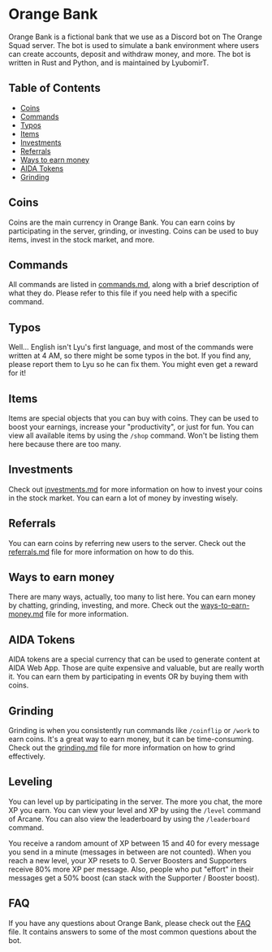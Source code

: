 # Orange Bank

Orange Bank is a fictional bank that we use as a Discord bot on The Orange Squad server. The bot is used to simulate a bank environment where users can create accounts, deposit and withdraw money, and more. The bot is written in Rust and Python, and is maintained by LyubomirT.

## Table of Contents

- [Coins](#coins)
- [Commands](#commands)
- [Typos](#typos)
- [Items](#items)
- [Investments](#investments)
- [Referrals](#referrals)
- [Ways to earn money](#ways-to-earn-money)
- [AIDA Tokens](#aida-tokens)
- [Grinding](#grinding)

## Coins

Coins are the main currency in Orange Bank. You can earn coins by participating in the server, grinding, or investing. Coins can be used to buy items, invest in the stock market, and more.

## Commands

All commands are listed in [commands.md](commands.md), along with a brief description of what they do. Please refer to this file if you need help with a specific command.

## Typos

Well... English isn't Lyu's first language, and most of the commands were written at 4 AM, so there might be some typos in the bot. If you find any, please report them to Lyu so he can fix them. You might even get a reward for it!

## Items

Items are special objects that you can buy with coins. They can be used to boost your earnings, increase your "productivity", or just for fun. You can view all available items by using the `/shop` command. Won't be listing them here because there are too many.

## Investments

Check out [investments.md](investments.md) for more information on how to invest your coins in the stock market. You can earn a lot of money by investing wisely.

## Referrals

You can earn coins by referring new users to the server. Check out the [referrals.md](referrals.md) file for more information on how to do this.

## Ways to earn money

There are many ways, actually, too many to list here. You can earn money by chatting, grinding, investing, and more. Check out the [ways-to-earn-money.md](ways-to-earn-money.md) file for more information.

## AIDA Tokens

AIDA tokens are a special currency that can be used to generate content at AIDA Web App. Those are quite expensive and valuable, but are really worth it. You can earn them by participating in events OR by buying them with coins.

## Grinding

Grinding is when you consistently run commands like `/coinflip` or `/work` to earn coins. It's a great way to earn money, but it can be time-consuming. Check out the [grinding.md](grinding.md) file for more information on how to grind effectively.

## Leveling

You can level up by participating in the server. The more you chat, the more XP you earn. You can view your level and XP by using the `/level` command of Arcane. You can also view the leaderboard by using the `/leaderboard` command.

You receive a random amount of XP between 15 and 40 for every message you send in a minute (messages in between are not counted). When you reach a new level, your XP resets to 0. Server Boosters and Supporters receive 80% more XP per message. Also, people who put "effort" in their messages get a 50% boost (can stack with the Supporter / Booster boost).

## FAQ

If you have any questions about Orange Bank, please check out the [FAQ](faq.md) file. It contains answers to some of the most common questions about the bot.